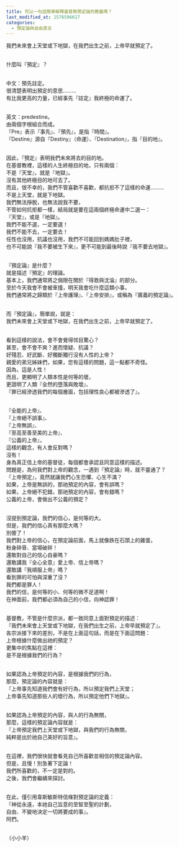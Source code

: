 ```yaml
---
title: 可以一句話簡單解釋基督教預定論的教義嗎？
last_modified_at: 1576596617
categories:
  - 預定論與自由意志
---
```


<p>我們未來會上天堂或下地獄，在我們出生之前，上帝早就預定了。</p>

<p><br>
什麼叫『預定』？</p>

<p><br>
中文：預先註定。<br>
很清楚表明出預定的意思………<br>
有比我更高的力量，已經事先『註定』我終極的命運了。</p>

<p><br>
英文：predestine。<br>
由兩個字根組合而成。<br>
『Pre』表示『事先』、『預先』，是指『時間』。<br>
『Destine』源自『Destiny』（命運）、『Destination』，指『目的地』。</p>

<p><br>
因此，『預定』表明我們未來將去的目的地。<br>
在基督教裡，這樣的人生終極目的地，只有兩個：<br>
不是『天堂』，就是『地獄』。<br>
沒有其他終極目的地可去了。<br>
而且，很不幸的，我們不管喜歡不喜歡，都抗拒不了這樣的命運………<br>
不是上天堂，就是下地獄。<br>
我們無法掙脫，也無法說我不要，<br>
不管如何抗拒都一樣，結局就是要在這兩個終極命運中二選一：<br>
『天堂』，或是『地獄』。<br>
我們不能不選，一定要選！&nbsp;<br>
我們不能不去，一定要去！<br>
任性也沒用，抗議也沒用，我們不可能回到媽媽肚子裡，<br>
也不可能說『我不要被生下來』，更不可能到最後時說『我不要去地獄』。</p>

<p><br>
『預定論』是什麼？<br>
就是描述『預定』的理論。<br>
基本上，我們通常將之侷限在關於『得救與沈淪』的部分。<br>
至於今天我會不會被車撞，明天我會吃什麼這類小事，<br>
我們通常將之歸類於『上帝護理』、『上帝安排』，或稱為『廣義的預定論』。</p>

<p><br>
而『預定論』，簡單說，就是：<br>
我們未來會上天堂或下地獄，在我們出生之前，上帝早就預定了。</p>

<p><br>
看到這樣的說法，會不會覺得怵目驚心？<br>
甚至，會不會不爽？進而懷疑、抗議？<br>
好殘忍、好武斷、好獨斷獨行沒有人性的上帝？<br>
親愛的弟兄姊妹們，如果，您有這樣的問題，這一點都不奇怪。<br>
因為，這是人性！<br>
而且，更顯明了人類本性是何等的壞，<br>
更證明了人類『全然的墮落與敗壞』、<br>
『罪已經滲透我們的每個層面，包括理性良心都被滲透了』。</p>

<p><br>
『全能的上帝』、<br>
『上帝絕不誤事』、<br>
『上帝無誤』、<br>
『至高至善至美的上帝』、<br>
『公義的上帝』，<br>
這樣的觀念，有人會反對嗎？<br>
沒有！<br>
身為真正信上帝的基督徒，每個都會承認且同意這樣的描述。<br>
問題是，為何我們對上帝的觀念，一遇到『預定論』時，就不靈通了？<br>
『上帝預定』，竟然就讓我們心生恐懼、心生不滿？<br>
如果，上帝是無誤的，那祂預定的內容，會有誤嗎？<br>
如果，上帝絕不犯錯，那祂預定的內容，會有錯嗎？<br>
公義的上帝，會做出不公義的預定？</p>

<p><br>
沒提到預定論，我們的信心，是何等的大。<br>
但是，我們的信心真有那麼大嗎？<br>
別傻了！<br>
我們對上帝的信心，在預定論前面，馬上就像跌在石頭上的雞蛋，<br>
粉身碎骨、當場破碎！<br>
還敢對自己的信心自豪嗎？<br>
還敢講我『全心全意』愛上帝、信上帝嗎？<br>
還敢講『我順服上帝』嗎？<br>
看到罪的可怕與深重了沒？<br>
我們都是罪人！<br>
我們的信，是何等的小、何等的微不足道啊！<br>
在神面前，我們都必須為自己的小信，向神認罪！</p>

<p><br>
基督教，不管是什麼宗派，都一致同意上面對預定的描述：<br>
『我們未來會上天堂或下地獄，在我們出生之前，上帝早就預定了』。<br>
各宗派接下來的差別，不是在上面這句話，而是在下面這問題：<br>
上帝根據什麼做出祂的預定？<br>
更集中的焦點在這裡：<br>
是不是根據我們的行為？</p>

<p><br>
如果認為上帝預定的內容，是根據我們的行為，<br>
那麼，預定論的內容就是：<br>
『上帝事先知道我們會有好行為，所以預定我們上天堂；<br>
上帝事先知道那些人的壞行為，所以預定他們下地獄』。</p>

<p><br>
如果認為上帝預定的內容，與人的行為無關，<br>
那麼，這樣的預定論內容就是：<br>
『上帝預定我們上天堂或下地獄，與我們的行為無關，<br>
純粹是出於祂自己美好的旨意』。</p>

<p><br>
在這裡，我們很快就會看見自己所喜歡並相信的預定論內容。<br>
但是，且慢！別急著下定論！<br>
我們所喜歡的，不一定是對的。<br>
之後，我們會繼續來探討。</p>

<p><br>
在此，僅引用韋斯敏斯特信條對預定論的定義：<br>
『神從永遠，本祂自己旨意的至智至聖的計劃，<br>
自由、不變地決定一切將要成的事』。<br>
阿們。</p>

<p><br>
（小小羊）<br>
&nbsp;</p>

<p>&nbsp;</p>

<p>&nbsp;</p>

<p>&nbsp;</p>

